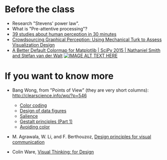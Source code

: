 # Before the class

- Research "Stevens' power law". 
- What is "Pre-attentive processing"?
- [39 studies about human perception in 30 minutes](https://medium.com/@kennelliott/39-studies-about-human-perception-in-30-minutes-4728f9e31a73#.msiyfzvmr)
- [Crowdsourcing Graphical Perception: Using Mechanical Turk to Assess Visualization Design](http://idl.cs.washington.edu/papers/crowdsourcing-graphical-perception/)
- [A Better Default Colormap for Matplotlib | SciPy 2015 | Nathaniel Smith and Stéfan van der Walt](https://www.youtube.com/watch?v=xAoljeRJ3lU)
[![IMAGE ALT TEXT HERE](https://img.youtube.com/vi/xAoljeRJ3lU/0.jpg)](https://www.youtube.com/watch?v=xAoljeRJ3lU)

# If you want to know more

- Bang Wong, from "Points of View" (they are very short columns): http://clearscience.info/wp/?p=546
  - [Color coding](http://www.nature.com/nmeth/journal/v7/n8/full/nmeth0810-573.html)
  - [Design of data figures](http://www.nature.com/nmeth/journal/v7/n9/full/nmeth0910-665.html)
  - [Salience](http://www.nature.com/nmeth/journal/v7/n10/full/nmeth1010-773.html)
  - [Gestalt principles (Part 1)](http://www.nature.com/nmeth/journal/v7/n11/full/nmeth1110-863.html)
  - [Avoiding color](http://www.nature.com/nmeth/journal/v8/n7/full/nmeth.1642.html)

- M. Agrawala, W. Li, and F. Berthouzoz, [Design principles for visual communication](http://vis.berkeley.edu/papers/designprinciples/p60-agrawala.pdf)
- Colin Ware, [Visual Thinking: for Design](http://www.amazon.com/Visual-Thinking-Kaufmann-Interactive-Technologies/dp/0123708966)
